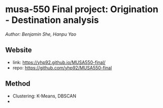 # musa-550 Final project: Origination - Destination analysis

*Author: Benjamin She, Hanpu Yao*

## Website 
- link: https://yhp92.github.io/MUSA550-final/
- repo: https://github.com/yhp92/MUSA550-final

## Method
- Clustering: K-Means, DBSCAN
- 
